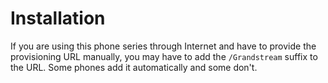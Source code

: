 # Installation

If you are using this phone series through Internet and have to provide the provisioning URL
manually, you may have to add the `/Grandstream` suffix to the URL. Some phones add it
automatically and some don't.
